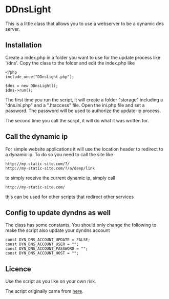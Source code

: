 # DDnsLight #
This is a little class that allows you to use a webserver to be a dynamic dns server.

## Installation ##
Create a index.php in a folder you want to use for the update process like '/dns'. Copy the class to the folder and edit the index.php like

    <?php
    include_once("DDnsLight.php");

    $dns = new DDnsLight();
    $dns->run();

The first time you run the script, it will create a folder "storage" including a "dns.ini.php" and a ".htaccess" file. Open the ini.php file and set a password. The password will be used to authorize the update-ip process.

The second time you call the script, it will do what it was written for.

## Call the dynamic ip ##
For simple website applications it will use the location header to redirect to a dynamic ip. To do so you need to call the site like

    http://my-static-site.com/?/
    http://my-static-site.com/?/a/deep/link

to simply receive the current dynamic ip, simply call

    http://my-static-site.com/

this can be used for other scripts that redirect other services

## Config to update dyndns as well ##

The class has some constants. You should only change the following to make the script also update your dyndns account

    const DYN_DNS_ACCOUNT_UPDATE = FALSE;
    const DYN_DNS_ACCOUNT_USER = "";
    const DYN_DNS_ACCOUNT_PASSWORD = "";
    const DYN_DNS_ACCOUNT_HOST = "";

## Licence ##

Use the script as you like on your own risk.

The script originally came from [here](http://www.axelteichmann.de/DynamicDNS/index-DynDNS-mit-Fritzbox.php).
